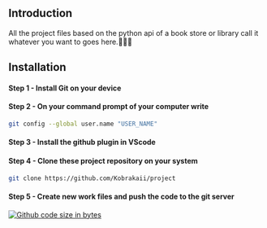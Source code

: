 ## Introduction
All the project files based on the python api of a book store or library call it whatever you want to goes here.:pinched_fingers::pinched_fingers::pinched_fingers:
## Installation
#### Step 1 - Install Git on your device
#### Step 2 - On your command prompt of your computer write 
```bash
git config --global user.name "USER_NAME"
```
#### Step 3 - Install the github plugin in VScode
#### Step 4 - Clone these project repository on your system
```bash
git clone https://github.com/Kobrakaii/project
```
#### Step 5 - Create new work files and push the code to the git server

[![Github code size in bytes](https://img.shields.io/github/languages/code-size/kobrakaii/project)](https://github.com/Kobrakaii/project)
